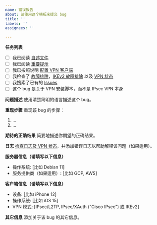```yaml
---
name: 错误报告
about: 请使用这个模板来提交 bug
title: ''
labels: ''
assignees: ''

---
```


**任务列表**

- [ ] 我已阅读 [自述文件](https://github.com/hwdsl2/setup-ipsec-vpn/blob/master/README-zh.md)
- [ ] 我已阅读 [重要提示](https://github.com/hwdsl2/setup-ipsec-vpn/blob/master/README-zh.md#重要提示)
- [ ] 我已按照说明 [配置 VPN 客户端](https://github.com/hwdsl2/setup-ipsec-vpn/blob/master/README-zh.md#下一步)
- [ ] 我检查了 [故障排除](https://github.com/hwdsl2/setup-ipsec-vpn/blob/master/docs/clients-zh.md#故障排除)，[IKEv2 故障排除](https://github.com/hwdsl2/setup-ipsec-vpn/blob/master/docs/ikev2-howto-zh.md#故障排除) 以及 [VPN 状态](https://github.com/hwdsl2/setup-ipsec-vpn/blob/master/docs/clients-zh.md#检查日志及-vpn-状态)
- [ ] 我搜索了已有的 [Issues](https://github.com/hwdsl2/setup-ipsec-vpn/issues?q=is%3Aissue)
- [ ] 这个 bug 是关于 VPN 安装脚本，而不是 IPsec VPN 本身

<!---
如果你发现了 IPsec VPN 的一个可重复的程序漏洞，请在 https://github.com/libreswan/libreswan 提交一个错误报告。VPN 的相关问题可在 [Libreswan](https://lists.libreswan.org/mailman/listinfo/swan) 或 [strongSwan](https://lists.strongswan.org/mailman/listinfo/users) 用户邮件列表提问，或者搜索比如 [Stack Overflow](https://stackoverflow.com/questions/tagged/vpn) 等网站。
--->

**问题描述**
使用清楚简明的语言描述这个 bug。

**重现步骤**
重现该 bug 的步骤：

1. ...
2. ...

**期待的正确结果**
简要地描述你期望的正确结果。

**日志**
[检查日志及 VPN 状态](https://github.com/hwdsl2/setup-ipsec-vpn/blob/master/docs/clients-zh.md#检查日志及-vpn-状态)，并添加错误日志以帮助解释该问题（如果适用）。

**服务器信息（请填写以下信息）**
- 操作系统: [比如 Debian 11]
- 服务提供商（如果适用）: [比如 GCP, AWS]

**客户端信息（请填写以下信息）**
- 设备: [比如 iPhone 12]
- 操作系统: [比如 iOS 15]
- VPN 模式: [IPsec/L2TP, IPsec/XAuth ("Cisco IPsec") 或 IKEv2]

**其它信息**
添加关于该 bug 的其它信息。
